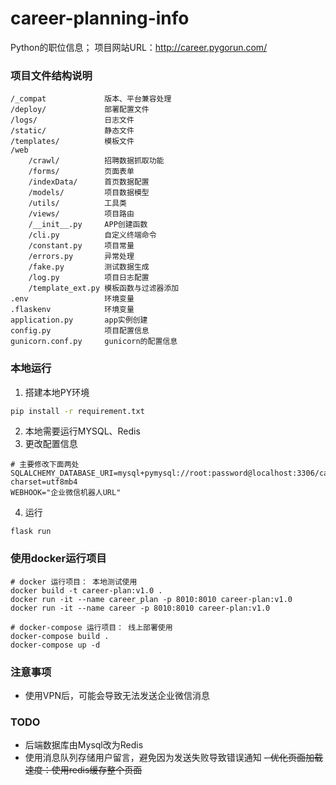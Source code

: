 # career-planning-info
Python的职位信息；
项目网站URL：http://career.pygorun.com/

### 项目文件结构说明
```text
/_compat             版本、平台兼容处理
/deploy/             部署配置文件
/logs/               日志文件
/static/             静态文件
/templates/          模板文件
/web
    /crawl/          招聘数据抓取功能
    /forms/          页面表单
    /indexData/      首页数据配置
    /models/         项目数据模型
    /utils/          工具类
    /views/          项目路由
    /__init__.py     APP创建函数
    /cli.py          自定义终端命令
    /constant.py     项目常量
    /errors.py       异常处理
    /fake.py         测试数据生成
    /log.py          项目日志配置
    /template_ext.py 模板函数与过滤器添加
.env                 环境变量
.flaskenv            环境变量
application.py       app实例创建
config.py            项目配置信息
gunicorn.conf.py     gunicorn的配置信息

```

### 本地运行
1. 搭建本地PY环境
```bash
pip install -r requirement.txt
```
2. 本地需要运行MYSQL、Redis
3. 更改配置信息
```shell script
# 主要修改下面两处
SQLALCHEMY_DATABASE_URI=mysql+pymysql://root:password@localhost:3306/career_plan_service?charset=utf8mb4
WEBHOOK="企业微信机器人URL"
```

4. 运行
```shell script
flask run
```


### 使用docker运行项目
```shell script
# docker 运行项目： 本地测试使用
docker build -t career-plan:v1.0 .
docker run -it --name career_plan -p 8010:8010 career-plan:v1.0
docker run -it --name career -p 8010:8010 career-plan:v1.0

# docker-compose 运行项目： 线上部署使用
docker-compose build .
docker-compose up -d
```

### 注意事项
- 使用VPN后，可能会导致无法发送企业微信消息


### TODO
- 后端数据库由Mysql改为Redis
- 使用消息队列存储用户留言，避免因为发送失败导致错误通知
~~- 优化页面加载速度：使用redis缓存整个页面~~
